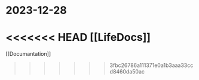 # 2023-12-28

<<<<<<< HEAD
[[LifeDocs]]
=======
[[Documantation]]
>>>>>>> 3fbc26786a111371e0a1b3aaa33ccd8460da50ac
